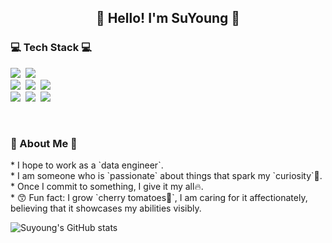 
<h2 align="center">👋 Hello! I'm SuYoung 👋</h2>


<h3>💻 Tech Stack 💻</h3>
<p>
  <img src="https://img.shields.io/badge/Python-3776AB?style=flat-square&logo=Python&logoColor=white"/></a>&nbsp
  <img src="https://img.shields.io/badge/Django-092E20?style=flat-square&logo=Django&logoColor=white"/></a>&nbsp 
  <br>
  <img src="https://img.shields.io/badge/Spark-E25A1C?style=flat-square&logo=Apache Spark&logoColor=white"/></a>&nbsp 
  <img src="https://img.shields.io/badge/Airflow-017CEE?style=flat-square&logo=Apache Airflow&logoColor=black"/></a>&nbsp
  <img src="https://img.shields.io/badge/Hadoop-66CCFF?style=flat-square&logo=apachehadoop&logoColor=black"/></a>&nbsp
  <br>
  <img src="https://img.shields.io/badge/Mysql-E6B91E?style=flat-square&logo=MySql&logoColor=white"/></a>&nbsp 
  <img src="https://img.shields.io/badge/AWS-232F3E?style=flat-square&logo=AmazonAWS&logoColor=white"/></a>&nbsp 
  <img src="https://img.shields.io/badge/Docker-2496ED?style=flat-square&logo=Docker&logoColor=white"/></a>&nbsp 
</p>



<br>

<h3>💟 About Me 💟</h3>
* I hope to work as a `data engineer`.<br>
* I am someone who is `passionate` about things that spark my `curiosity`🧐.<br>
* Once I commit to something, I give it my all🔥.<br>
* 😙 Fun fact: I grow `cherry tomatoes🍅`, I am caring for it affectionately, believing that it showcases my abilities visibly.<br>


![Suyoung's GitHub stats](https://github-readme-stats.vercel.app./api?username=jeslsy&show_icons=true&theme=white)

